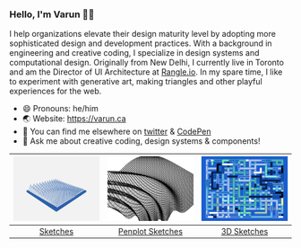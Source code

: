 ### Hello, I'm Varun 👋🏽

I help organizations elevate their design maturity level by adopting more sophisticated design and development practices. With a background in engineering and creative coding, I specialize in design systems and computational design. Originally from New Delhi, I currently live in Toronto and am the Director of UI Architecture at [Rangle.io](https://rangle.io). In my spare time, I like to experiment with generative art, making triangles and other playful experiences for the web.

- 😄 Pronouns: he/him
- 🌏 Website: https://varun.ca
- 🔗 You can find me elsewhere on [twitter](https://twitter.com/winkerVSbecks) & [CodePen](https://codepen.io/winkerVSbecks)
- 💬 Ask me about creative coding, design systems & components!

<table> 
<thead> 
  <tr> 
    <th style="width: 33.33%" align="center"><img src="3d-sketchbook-1.gif" style="max-width:100%;"></th> 
    <th style="width: 33.33%" align="center"><img src="penplot-sketchbook-1.png" style="max-width:100%;"></th> 
    <th style="width: 33.33%" align="center"><img src="sketchbook.gif" style="max-width:100%;"></th> 
    </tr> 
    </thead> 
  <tbody> 
    <tr> 
      <td style="width: 33.33%" align="center"><a href="https://github.com/winkerVSbecks/sketchbook">Sketches</a></td> 
      <td style="width: 33.33%" align="center"><a href="https://github.com/winkerVSbecks/penplot-sketches">Penplot Sketches</a></td> 
      <td style="width: 33.33%" align="center"><a href="https://github.com/winkerVSbecks/3d-sketches">3D Sketches</a></td> 
    </tr> 
  </tbody> 
</table>

